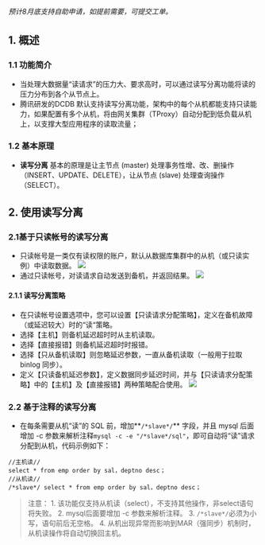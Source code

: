 ###### 预计8月底支持自助申请，如提前需要，可提交工单。
## 1. 概述
### 1.1 功能简介
- 当处理大数据量“读请求”的压力大、要求高时，可以通过读写分离功能将读的压力分布到各个从节点上。
- 腾讯研发的DCDB 默认支持读写分离功能，架构中的每个从机都能支持只读能力，如果配置有多个从机，将由网关集群（TProxy）自动分配到低负载从机上，以支撑大型应用程序的读取流量；

### 1.2 基本原理
- **读写分离** 基本的原理是让主节点 (master) 处理事务性增、改、删操作（INSERT、UPDATE、DELETE），让从节点 (slave) 处理查询操作（SELECT）。

## 2. 使用读写分离
### 2.1基于只读帐号的读写分离
- 只读帐号是一类仅有读权限的账户，默认从数据库集群中的从机（或只读实例）中读取数据。
![](https://mc.qcloudimg.com/static/img/b3d0c86496bc308807a5c2136edd9fb4/image.png)
- 通过只读帐号，对读请求自动发送到备机，并返回结果。
![](https://mc.qcloudimg.com/static/img/e302e114b8de2b6db5883d927893a6e3/image.png)
 #### 2.1.1 读写分离策略
- 在只读帐号设置选项中，您可以设置【只读请求分配策略】，定义在备机故障（或延迟较大）时的“读“策略。
 - 选择【主机】则备机延迟超时时从主机读取。
 - 选择【直接报错】则备机延迟超时时报错。
 - 选择【只从备机读取】则忽略延迟参数，一直从备机读取（一般用于拉取 binlog 同步）。
- 定义【只读备机延迟参数】，定义数据同步延迟时间，并与【只读请求分配策略】中的【主机】及【直接报错】两种策略配合使用。
![](https://mc.qcloudimg.com/static/img/138f7ac5797c9ca72189d35f694b15e5/image.png)

### 2.2 基于注释的读写分离
- 在每条需要从机“读”的 SQL 前，增加**```/*slave*/```** 字段，并且 mysql 后面增加 -c 参数来解析注释```mysql -c -e "/*slave*/sql"```，即可自动将“读”请求分配到从机，代码示例如下：
```
//主机读//
select * from emp order by sal，deptno desc；
//从机读//
/*slave*/ select * from emp order by sal，deptno desc；
```
> 注意：
>1\. 该功能仅支持从机读（select），不支持其他操作，非select语句将失败。
>2\. mysql后面要增加 -c 参数来解析注释。
>3\. ```/*slave*/```必须为小写，语句前后无空格。
>4\.  从机出现异常而影响到MAR（强同步）机制时，从机读操作将自动切换回主机。
